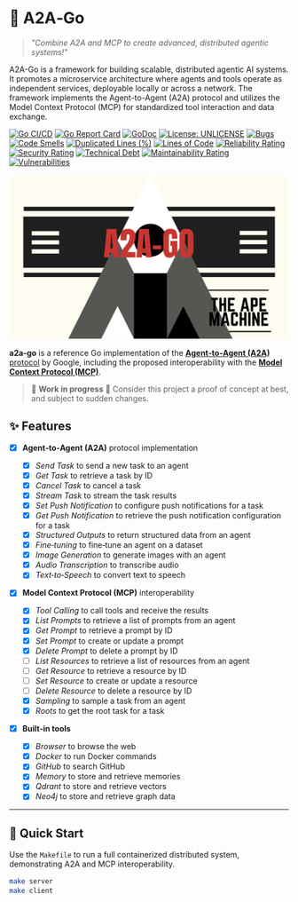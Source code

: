 # 🌈 A2A‑Go

> _"Combine A2A and MCP to create advanced, distributed agentic systems!"_

A2A-Go is a framework for building scalable, distributed agentic AI systems. It promotes a microservice architecture where agents and tools operate as independent services, deployable locally or across a network. The framework implements the Agent-to-Agent (A2A) protocol and utilizes the Model Context Protocol (MCP) for standardized tool interaction and data exchange.

[![Go CI/CD](https://github.com/theapemachine/a2a-go/actions/workflows/main.yml/badge.svg)](https://github.com/theapemachine/a2a-go/actions/workflows/main.yml)
[![Go Report Card](https://goreportcard.com/badge/github.com/theapemachine/a2a-go)](https://goreportcard.com/report/github.com/theapemachine/a2a-go)
[![GoDoc](https://godoc.org/github.com/theapemachine/a2a-go?status.svg)](https://godoc.org/github.com/theapemachine/a2a-go)
[![License: UNLICENSE](https://img.shields.io/badge/License-UNLICENSE-green.svg)](https://opensource.org/licenses/MIT)
[![Bugs](https://sonarcloud.io/api/project_badges/measure?project=TheApeMachine_a2a-go&metric=bugs)](https://sonarcloud.io/summary/new_code?id=TheApeMachine_a2a-go)
[![Code Smells](https://sonarcloud.io/api/project_badges/measure?project=TheApeMachine_a2a-go&metric=code_smells)](https://sonarcloud.io/summary/new_code?id=TheApeMachine_a2a-go)
[![Duplicated Lines (%)](https://sonarcloud.io/api/project_badges/measure?project=TheApeMachine_a2a-go&metric=duplicated_lines_density)](https://sonarcloud.io/summary/new_code?id=TheApeMachine_a2a-go)
[![Lines of Code](https://sonarcloud.io/api/project_badges/measure?project=TheApeMachine_a2a-go&metric=ncloc)](https://sonarcloud.io/summary/new_code?id=TheApeMachine_a2a-go)
[![Reliability Rating](https://sonarcloud.io/api/project_badges/measure?project=TheApeMachine_a2a-go&metric=reliability_rating)](https://sonarcloud.io/summary/new_code?id=TheApeMachine_a2a-go)
[![Security Rating](https://sonarcloud.io/api/project_badges/measure?project=TheApeMachine_a2a-go&metric=security_rating)](https://sonarcloud.io/summary/new_code?id=TheApeMachine_a2a-go)
[![Technical Debt](https://sonarcloud.io/api/project_badges/measure?project=TheApeMachine_a2a-go&metric=sqale_index)](https://sonarcloud.io/summary/new_code?id=TheApeMachine_a2a-go)
[![Maintainability Rating](https://sonarcloud.io/api/project_badges/measure?project=TheApeMachine_a2a-go&metric=sqale_rating)](https://sonarcloud.io/summary/new_code?id=TheApeMachine_a2a-go)
[![Vulnerabilities](https://sonarcloud.io/api/project_badges/measure?project=TheApeMachine_a2a-go&metric=vulnerabilities)](https://sonarcloud.io/summary/new_code?id=TheApeMachine_a2a-go)

![A2A‑Go](a2a-go.png)

**a2a‑go** is a reference Go implementation of the [**Agent‑to‑Agent (A2A)**
protocol](https://google.github.io/A2A/#/) by Google, including the proposed
interoperability with the [**Model Context Protocol (MCP)**](https://modelcontextprotocol.io).

> 🚧 **Work in progress** 🚧 Consider this project a proof of concept at best, and subject
> to sudden changes.

## ✨ Features

- [x] **Agent‑to‑Agent (A2A)** protocol implementation

  - [x] _Send Task_ to send a new task to an agent
  - [x] _Get Task_ to retrieve a task by ID
  - [x] _Cancel Task_ to cancel a task
  - [x] _Stream Task_ to stream the task results
  - [x] _Set Push Notification_ to configure push notifications for a task
  - [x] _Get Push Notification_ to retrieve the push notification configuration for a task
  - [x] _Structured Outputs_ to return structured data from an agent
  - [x] _Fine‑tuning_ to fine‑tune an agent on a dataset
  - [x] _Image Generation_ to generate images with an agent
  - [x] _Audio Transcription_ to transcribe audio
  - [x] _Text‑to‑Speech_ to convert text to speech

- [x] **Model Context Protocol (MCP)** interoperability

  - [x] _Tool Calling_ to call tools and receive the results
  - [x] _List Prompts_ to retrieve a list of prompts from an agent
  - [x] _Get Prompt_ to retrieve a prompt by ID
  - [x] _Set Prompt_ to create or update a prompt
  - [x] _Delete Prompt_ to delete a prompt by ID
  - [ ] _List Resources_ to retrieve a list of resources from an agent
  - [ ] _Get Resource_ to retrieve a resource by ID
  - [ ] _Set Resource_ to create or update a resource
  - [ ] _Delete Resource_ to delete a resource by ID
  - [x] _Sampling_ to sample a task from an agent
  - [x] _Roots_ to get the root task for a task

- [x] **Built‑in tools**

  - [x] _Browser_ to browse the web
  - [x] _Docker_ to run Docker commands
  - [x] _GitHub_ to search GitHub
  - [x] _Memory_ to store and retrieve memories
  - [x] _Qdrant_ to store and retrieve vectors
  - [x] _Neo4j_ to store and retrieve graph data

---

## 🚀 Quick Start

Use the `Makefile` to run a full containerized distributed system, demonstrating A2A and MCP interoperability.

```bash
make server
make client
```
